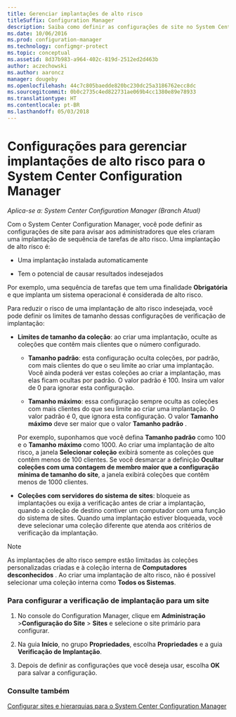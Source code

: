 ```yaml
---
title: Gerenciar implantações de alto risco
titleSuffix: Configuration Manager
description: Saiba como definir as configurações de site no System Center Configuration Manager para avisar os administradores se eles criaram uma implantação de alto risco.
ms.date: 10/06/2016
ms.prod: configuration-manager
ms.technology: configmgr-protect
ms.topic: conceptual
ms.assetid: 8d37b983-a964-402c-819d-2512ed2d463b
author: aczechowski
ms.author: aaroncz
manager: dougeby
ms.openlocfilehash: 44c7c805baedde820bc230dc25a3186762ecc8dc
ms.sourcegitcommit: 0b0c2735c4ed822731ae069b4cc1380e89e78933
ms.translationtype: HT
ms.contentlocale: pt-BR
ms.lasthandoff: 05/03/2018
---
```

# <a name="settings-to-manage-high-risk-deployments-for-system-center-configuration-manager"></a>Configurações para gerenciar implantações de alto risco para o System Center Configuration Manager

*Aplica-se a: System Center Configuration Manager (Branch Atual)*


Com o System Center Configuration Manager, você pode definir as configurações de site para avisar aos administradores que eles criaram uma implantação de sequência de tarefas de alto risco. Uma implantação de alto risco é:  

-   Uma implantação instalada automaticamente  

-   Tem o potencial de causar resultados indesejados  

 Por exemplo, uma sequência de tarefas que tem uma finalidade **Obrigatória** e que implanta um sistema operacional é considerada de alto risco.  

 Para reduzir o risco de uma implantação de alto risco indesejada, você pode definir os limites de tamanho dessas configurações de verificação de implantação:  

-   **Limites de tamanho da coleção**: ao criar uma implantação, oculte as coleções que contêm mais clientes que o número configurado.  

    -   **Tamanho padrão**: esta configuração oculta coleções, por padrão, com mais clientes do que o seu limite ao criar uma implantação. Você ainda poderá ver estas coleções ao criar a implantação, mas elas ficam ocultas por padrão. O valor padrão é 100. Insira um valor de 0 para ignorar esta configuração.  

    -   **Tamanho máximo**: essa configuração sempre oculta as coleções com mais clientes do que seu limite ao criar uma implantação. O valor padrão é 0, que ignora esta configuração. O valor **Tamanho máximo** deve ser maior que o valor **Tamanho padrão** .  

     Por exemplo, suponhamos que você defina **Tamanho padrão** como 100 e o **Tamanho máximo** como 1000. Ao criar uma implantação de alto risco, a janela **Selecionar coleção** exibirá somente as coleções que contêm menos de 100 clientes. Se você desmarcar a definição **Ocultar coleções com uma contagem de membro maior que a configuração mínima de tamanho do site**, a janela exibirá coleções que contêm menos de 1000 clientes.  

-   **Coleções com servidores do sistema de sites**: bloqueie as implantações ou exija a verificação antes de criar a implantação, quando a coleção de destino contiver um computador com uma função do sistema de sites. Quando uma implantação estiver bloqueada, você deve selecionar uma coleção diferente que atenda aos critérios de verificação da implantação.  

> [!NOTE]  
>  As implantações de alto risco sempre estão limitadas às coleções personalizadas criadas e à coleção interna de **Computadores desconhecidos** . Ao criar uma implantação de alto risco, não é possível selecionar uma coleção interna como **Todos os Sistemas**.  

### <a name="to-configure-deployment-verification-for-a-site"></a>Para configurar a verificação de implantação para um site  

1.  No console do Configuration Manager, clique em **Administração** >**Configuração do Site** > **Sites** e selecione o site primário para configurar.  

2.  Na guia **Início**, no grupo **Propriedades**, escolha **Propriedades** e a guia **Verificação de Implantação**.  

3.  Depois de definir as configurações que você deseja usar, escolha **OK** para salvar a configuração.  

### <a name="see-also"></a>Consulte também  
 [Configurar sites e hierarquias para o System Center Configuration Manager](../../core/servers/deploy/configure/configure-sites-and-hierarchies.md)
